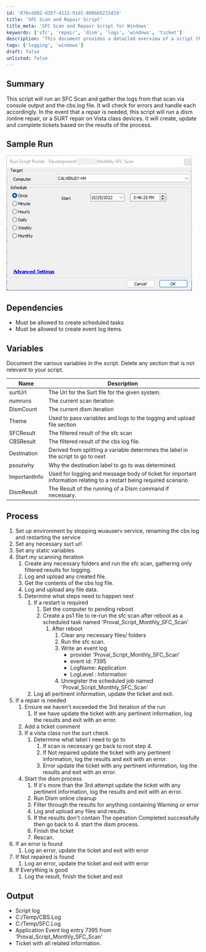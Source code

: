 ```yaml
---
id: '876cdd82-d35f-4112-91d1-806bb5215d19'
title: 'SFC Scan and Repair Script'
title_meta: 'SFC Scan and Repair Script for Windows'
keywords: ['sfc', 'repair', 'dism', 'logs', 'windows', 'ticket']
description: 'This document provides a detailed overview of a script that performs an SFC scan on Windows systems, handles errors, and manages ticketing based on the scan results. It outlines the process of running the scan, logging results, and executing necessary repairs while maintaining communication through ticket updates.'
tags: ['logging', 'windows']
draft: false
unlisted: false
---
```

## Summary

This script will run an SFC Scan and gather the logs from that scan via console output and the cbs.log file. It will check for errors and handle each accordingly. In the event that a repair is needed, this script will run a dism /online repair, or a SURT repair on Vista class devices. It will create, update and complete tickets based on the results of the process.

## Sample Run

![Sample Run](../../../static/img/Monthly-SFC-Scan/image_1.png)

## Dependencies

- Must be allowed to create scheduled tasks
- Must be allowed to create event log items.

## Variables

Document the various variables in the script. Delete any section that is not relevant to your script.

| Name         | Description                                                                                           |
|--------------|-------------------------------------------------------------------------------------------------------|
| surtUrl      | The Url for the Surt file for the given system.                                                     |
| numruns      | The current scan iteration                                                                            |
| DismCount    | The current dism iteration                                                                            |
| Theme        | Used to pass variables and logs to the logging and upload file section                               |
| SFCResult    | The filtered result of the sfc scan                                                                  |
| CBSResult    | The filtered result of the cbs log file.                                                             |
| Destination  | Derived from splitting a variable determines the label in the script to go to next                   |
| psoutwhy     | Why the destination label to go to was determined.                                                  |
| ImportantInfo| Used for logging and message body of ticket for important information relating to a restart being required scenario |
| DismResult   | The Result of the running of a Dism command if necessary.                                           |

## Process

1. Set up environment by stopping wuauserv service, renaming the cbs log and restarting the service
2. Set any necessary surt url 
3. Set any static variables
4. Start my scanning iteration
   1. Create any necessary folders and run the sfc scan, gathering only filtered results for logging.
   2. Log and upload any created file.
   3. Get the contents of the cbs log file.
   4. Log and upload any file data.
   5. Determine what steps need to happen next  
      1. If a restart is required
         1. Set the computer to pending reboot
         2. Create a ps1 file to re-run the sfc scan after reboot as a scheduled task named 'Proval_Script_Monthly_SFC_Scan'
            1. After reboot
               1. Clear any necessary files/ folders
               2. Run the sfc scan.
               3. Write an event log 
                  - provider 'Proval_Script_Monthly_SFC_Scan'
                  - event id: 7395
                  - LogName: Application
                  - LogLevel : Information
               4. Unregister the scheduled job named 'Proval_Script_Monthly_SFC_Scan'
      2. Log all pertinent information, update the ticket and exit.
5. If a repair is needed
   1. Ensure we haven't exceeded the 3rd iteration of the run
      1. If we have update the ticket with any pertinent information, log the results and exit with an error.
   2. Add a ticket comment 
   3. If a vista class run the surt check  
      1. Determine what label I need to go to 
         1. If scan is necessary go back to root step 4.
         2. If Not repaired update the ticket with any pertinent information, log the results and exit with an error.
         3. Error update the ticket with any pertinent information, log the results and exit with an error.
   4. Start the dism process
      1. If it's more than the 3rd attempt update the ticket with any pertinent information, log the results and exit with an error.
      2. Run Dism online cleanup
      3. Filter through the results for anything containing Warning or error
      4. Log and upload any files and results.
      5. If the results don't contain The operation Completed successfully then go back to 4. start the dism process.
      6. Finish the ticket
      7. Rescan.
6. If an error is found
   1. Log an error, update the ticket and exit with error
7. If Not repaired is found
   1. Log an error, update the ticket and exit with error
8. If Everything is good
   1. Log the result, finish the ticket and exit

## Output

- Script log
- C:/Temp/CBS.Log
- C:/Temp/SFC.Log
- Application Event log entry 7395 from 'Proval_Script_Monthly_SFC_Scan'
- Ticket with all related information.












